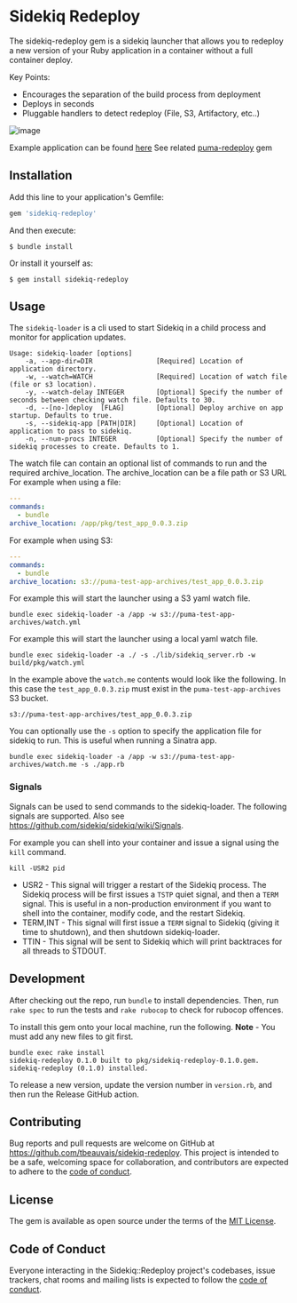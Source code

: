 # Sidekiq Redeploy

The sidekiq-redeploy gem is a sidekiq launcher that allows you to redeploy a new version of your Ruby application in a container without a full container deploy.

Key Points:
* Encourages the separation of the build process from deployment
* Deploys in seconds
* Pluggable handlers to detect redeploy (File, S3, Artifactory, etc..)

![image](https://user-images.githubusercontent.com/121275/235370300-b1430140-e8de-4641-840e-016d97050df5.png)


Example application can be found [here](https://github.com/tbeauvais/puma-redeploy-test-app)
See related [puma-redeploy](https://github.com/tbeauvais/puma-redeploy) gem

## Installation

Add this line to your application's Gemfile:

```ruby
gem 'sidekiq-redeploy'
```

And then execute:

    $ bundle install

Or install it yourself as:

    $ gem install sidekiq-redeploy

## Usage

The `sidekiq-loader` is a cli used to start Sidekiq in a child process and monitor for application updates.

```shell
Usage: sidekiq-loader [options]
    -a, --app-dir=DIR                [Required] Location of application directory.
    -w, --watch=WATCH                [Required] Location of watch file (file or s3 location).
    -y, --watch-delay INTEGER        [Optional] Specify the number of seconds between checking watch file. Defaults to 30.
    -d, --[no-]deploy  [FLAG]        [Optional] Deploy archive on app startup. Defaults to true.
    -s, --sidekiq-app [PATH|DIR]     [Optional] Location of application to pass to sidekiq.
    -n, --num-procs INTEGER          [Optional] Specify the number of sidekiq processes to create. Defaults to 1.
```

The watch file can contain an optional list of commands to run and the required archive_location. The archive_location can be a file path or S3 URL
For example when using a file:
```yaml
---
commands:
  - bundle 
archive_location: /app/pkg/test_app_0.0.3.zip
```

For example when using S3:
```yaml
---
commands:
  - bundle 
archive_location: s3://puma-test-app-archives/test_app_0.0.3.zip
```

For example this will start the launcher using a S3 yaml watch file.
```shell
bundle exec sidekiq-loader -a /app -w s3://puma-test-app-archives/watch.yml
```

For example this will start the launcher using a local yaml watch file.
```shell
bundle exec sidekiq-loader -a ./ -s ./lib/sidekiq_server.rb -w build/pkg/watch.yml
```

In the example above the `watch.me` contents would look like the following. In this case the `test_app_0.0.3.zip` must exist in the `puma-test-app-archives` S3 bucket.
```shell
s3://puma-test-app-archives/test_app_0.0.3.zip
```

You can optionally use the `-s` option to specify the application file for sidekiq to run. This is useful when running a Sinatra app.
```shell
bundle exec sidekiq-loader -a /app -w s3://puma-test-app-archives/watch.me -s ./app.rb
```
### Signals
Signals can be used to send commands to the sidekiq-loader. The following signals are supported. Also see https://github.com/sidekiq/sidekiq/wiki/Signals. 

For example you can shell into your container and issue a signal using the `kill` command.
```shell
kill -USR2 pid
```

* USR2 - This signal will trigger a restart of the Sidekiq process. The Sidekiq process will be first issues a `TSTP` quiet signal, and then a `TERM` signal. This is useful in a non-production environment if you want to shell into the container, modify code, and the restart Sidekiq.
* TERM,INT - This signal will first issue a `TERM` signal to Sidekiq (giving it time to shutdown), and then shutdown sidekiq-loader. 
* TTIN - This signal will be sent to Sidekiq which will print backtraces for all threads to STDOUT.

## Development

After checking out the repo, run `bundle` to install dependencies. Then, run `rake spec` to run the tests and `rake rubocop` to check for rubocop offences.

To install this gem onto your local machine, run the following. **Note** - You must add any new files to git first.

```text
bundle exec rake install
sidekiq-redeploy 0.1.0 built to pkg/sidekiq-redeploy-0.1.0.gem.
sidekiq-redeploy (0.1.0) installed.
```

To release a new version, update the version number in `version.rb`, and then run the Release GitHub action.


## Contributing

Bug reports and pull requests are welcome on GitHub at https://github.com/tbeauvais/sidekiq-redeploy. This project is intended to be a safe, welcoming space for collaboration, and contributors are expected to adhere to the [code of conduct](https://github.com/tbeauvais/sidekiq-redeploy/blob/main/CODE_OF_CONDUCT.md).

## License

The gem is available as open source under the terms of the [MIT License](https://opensource.org/licenses/MIT).

## Code of Conduct

Everyone interacting in the Sidekiq::Redeploy project's codebases, issue trackers, chat rooms and mailing lists is expected to follow the [code of conduct](https://github.com/tbeauvais/sidekiq-redeploy/blob/main/CODE_OF_CONDUCT.md).
